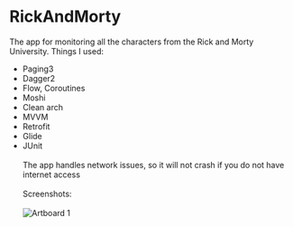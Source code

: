 # RickAndMorty
The app for monitoring all the characters from the Rick and Morty University.
Things I used:
- Paging3
- Dagger2
- Flow, Coroutines
- Moshi
- Clean arch
- MVVM
- Retrofit
- Glide
- JUnit
<br></br>
The app handles network issues, so it will not crash if you do not have internet access
<br></br>
Screenshots:
<br></br>
![Artboard 1](https://user-images.githubusercontent.com/97818959/166925826-047d31bc-833c-4e22-8f83-86aba767177b.png)

